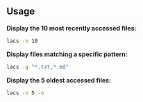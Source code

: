 
## Usage

 **Display the 10 most recently accessed files:**
  ```bash
  lacs -n 10
  ```
**Display files matching a specific pattern:**
```bash
lacs -g "*.txt,*.md"
```
**Display the 5 oldest accessed files:**
```bash
lacs -n 5 -o
```
